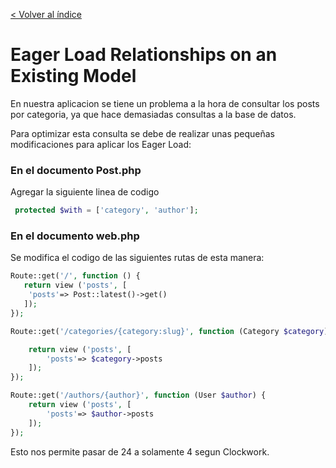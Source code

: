 [< Volver al índice](../index.md)


# Eager Load Relationships on an Existing Model

En nuestra aplicacion se tiene un problema a la hora de consultar los posts por categoria, ya que hace demasiadas consultas a la base de datos. 

Para optimizar esta consulta se debe de realizar unas pequeñas modificaciones para aplicar los Eager Load:

### En el documento Post.php

Agregar la siguiente linea de codigo

```php
 protected $with = ['category', 'author'];
```

### En el documento web.php

Se modifica el codigo de las siguientes rutas de esta manera:

```php
Route::get('/', function () {
   return view ('posts', [
    'posts'=> Post::latest()->get()
   ]);
});

Route::get('/categories/{category:slug}', function (Category $category) {

    return view ('posts', [
        'posts'=> $category->posts
    ]);
});

Route::get('/authors/{author}', function (User $author) {
    return view ('posts', [
        'posts'=> $author->posts
    ]);
});
```

Esto nos permite pasar de 24 a solamente 4 segun Clockwork.
